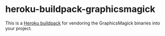 heroku-buildpack-graphicsmagick
=================================

This is a [Heroku buildpack](http://devcenter.heroku.com/articles/buildpacks) for vendoring the GraphicsMagick binaries into your project.

